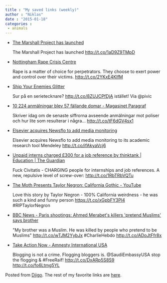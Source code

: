 ```yaml
---
title : "My saved links (weekly)"
author : "Niklas"
date : "2015-01-18"
categories : 
 - animals
---
```


- [The Marshall Project has launched](http://www.crimcast.tv/crimcast/2015/1/16/the-marshall-project-has-launched?utm_content=buffera580a&utm_medium=social&utm_source=twitter.com&utm_campaign=buffer)
    
    The Marshall Project has launched http://t.co/1aD9Z9TMpD
    
- [Nottingham Rape Crisis Centre](http://www.nottinghamrapecrisis.org.uk)
    
    Rape is a matter of choice for perpetrators. They choose to exert power and control over their victims. http://t.co/2YKxE4KIfM
    
- [Ship Your Enemies Glitter](http://shipyourenemiesglitter.com)
    
    Sur på en serietecknare? http://t.co/8ZUJCPfDjA istället! Via @pivic
    
- [10 224 anmälningar blev 57 fällande domar - Magasinet Paragraf](http://www.magasinetparagraf.se/avslojanden/10224-anmalningar-blev-57-fallande-domar)
    
    Skriver idag om de senaste siffrorna avseende anmälningar mot poliser och hur lite som resulterar i några... http://t.co/tF6dGV4sx1
    
- [Elsevier acquires Newsflo to add media monitoring](http://trib.al/N9K1CZz)
    
    Elsevier acquires Newsflo to add media monitoring to its academic research tool Mendeley http://t.co/ifAkyaVcj6
    
- [Unpaid interns charged £300 for a job reference by thinktank | Education | The Guardian](http://www.theguardian.com/education/2015/jan/10/thinktank-interns-charged-300-pounds-job-reference)
    
    Fuck Civitatis - CHARGING people for internships and job references. A new, repulsive level of screw-over: http://t.co/1RbTRbVQTu
    
- [The Moth Presents Taylor Negron: California Gothic - YouTube](https://www.youtube.com/watch?v=Z12ISVpdh60)
    
    Love this story by Taylor Negron - 100% California weirdness - he was such a kind and funny person https://t.co/xGpbFY3Pl4 #RIPTaylorNegron
    
    
- [BBC News - Paris shootings: Ahmed Merabet's killers 'pretend Muslims' says brother](http://www.bbc.co.uk/news/world-europe-30762153)
    
    "My brother was a Muslim. He was killed by people who pretend to be Muslims" http://t.co/wTJM2YybJx #CharlieHebdo http://t.co/ADoJtFfr8x
    
    
- [Take Action Now - Amnesty International USA](http://act.amnestyusa.org/ea-action/action?ea.client.id=1839&ea.campaign.id=34661&ea.tracking.id=ActivismLevels_UrgentActionNetwork~Country_SaudiArabia~MessagingCategory_CensorshipandFreeSpeech~MessagingCategory_PrisonersandPeopleatRisk-PrisonersofConscience)
    
    Blogging is not a crime. Flogging bloggers is. @SaudiEmbassyUSA stop the flogging & #FreeRaif! http://t.co/DxARp5S8S9 http://t.co/fo6Ltmg5YL
    
    

Posted from [Diigo](https://www.diigo.com). The rest of my favorite links are [here](https://www.diigo.com/user/npivic).
